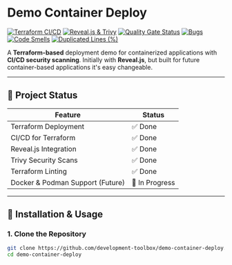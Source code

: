 # Demo Container Deploy

[![Terraform CI/CD](https://github.com/development-toolbox/demo-container-deploy/actions/workflows/terraform-ci.yml/badge.svg)](https://github.com/development-toolbox/demo-container-deploy/actions/workflows/terraform-ci.yml)
[![Reveal.js & Trivy](https://github.com/development-toolbox/demo-container-deploy/actions/workflows/revealjs-trivy.yml/badge.svg)](https://github.com/development-toolbox/demo-container-deploy/actions/workflows/revealjs-trivy.yml)
[![Quality Gate Status](https://sonarcloud.io/api/project_badges/measure?project=development-toolbox_demo-container-deploy&metric=alert_status)](https://sonarcloud.io/summary/new_code?id=development-toolbox_demo-container-deploy)
[![Bugs](https://sonarcloud.io/api/project_badges/measure?project=development-toolbox_demo-container-deploy&metric=bugs)](https://sonarcloud.io/summary/new_code?id=development-toolbox_demo-container-deploy)
[![Code Smells](https://sonarcloud.io/api/project_badges/measure?project=development-toolbox_demo-container-deploy&metric=code_smells)](https://sonarcloud.io/summary/new_code?id=development-toolbox_demo-container-deploy)
[![Duplicated Lines (%)](https://sonarcloud.io/api/project_badges/measure?project=development-toolbox_demo-container-deploy&metric=duplicated_lines_density)](https://sonarcloud.io/summary/new_code?id=development-toolbox_demo-container-deploy)

A **Terraform-based** deployment demo for containerized applications with **CI/CD security scanning**. Initially with **Reveal.js**, but built for future container-based applications it's easy changeable.

---

## 🚀 **Project Status**
| Feature                | Status |
|------------------------|--------|
| Terraform Deployment  | ✅ Done  |
| CI/CD for Terraform   | ✅ Done  |
| Reveal.js Integration | ✅ Done  |
| Trivy Security Scans  | ✅ Done  |
| Terraform Linting     | ✅ Done  |
| Docker & Podman Support (Future) | 🔄 In Progress |

---

## 📌 **Installation & Usage**

### **1. Clone the Repository**
```bash
git clone https://github.com/development-toolbox/demo-container-deploy.git
cd demo-container-deploy
